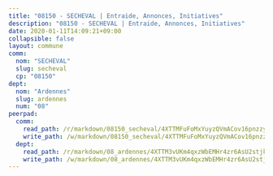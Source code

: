 ```yaml
---
title: "08150 - SECHEVAL | Entraide, Annonces, Initiatives"
description: "08150 - SECHEVAL | Entraide, Annonces, Initiatives"
date: 2020-01-11T14:09:21+09:00
collapsible: false
layout: commune
comm:
  nom: "SECHEVAL"
  slug: secheval
  cp: "08150"
dept:
  nom: "Ardennes"
  slug: ardennes
  num: "08"
peerpad:
  comm:
    read_path: /r/markdown/08150_secheval/4XTTMFuFoMxYuyzQVmACov16pnzzyhNLKwDZYL5dv4H412moY
    write_path: /w/markdown/08150_secheval/4XTTMFuFoMxYuyzQVmACov16pnzzyhNLKwDZYL5dv4H412moY-K3TgUoArthjKo4ojWfVXE4Ugyf5foV3dE8j9nmKW4rihMaxUfJm212sg9ua2Nb6JHigcZ3eKL8YF4oUzHpy4Sz5KBtKG8T7pm7FMyxnpAGpSbAjhbRbXSd1mFZXSLWAmSHC4kMEz
  dept:
    read_path: /r/markdown/08_ardennes/4XTTM3vUKm4qxzWbEMHr4zr6AsU2stjkKdsaY9uMbmhXjv9QM
    write_path: /w/markdown/08_ardennes/4XTTM3vUKm4qxzWbEMHr4zr6AsU2stjkKdsaY9uMbmhXjv9QM-K3TgUMB9u4JvtZdFBPfBexH6pGeKJREiRZLakfAxGDqg6fgd1ib6XHxM9tkwaYxqJV2qNTbboL5jGpTS7re5rUf5cB5fLzdnicM4aJkF5ZXmkvCRXEh5XT7432iWRZFby5MMVbKP
---
```


